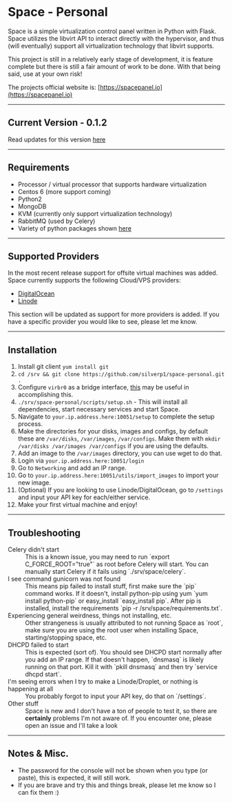 # Space - Personal

Space is a simple virtualization control panel written in Python with Flask. Space utilizes the libvirt API to interact directly with the hypervisor, and thus (will eventually) support all virtualization technology that libvirt supports.

This project is still in a relatively early stage of development, it is feature complete but there is still a fair amount of work to be done. With that being said, use at your own risk! 

The projects official website is: [https://spacepanel.io](https://spacepanel.io)

---

## Current Version - 0.1.2

Read updates for this version [here](https://github.com/silverp1/space-personal/pull/29)

---

## Requirements

* Processor / virtual processor that supports hardware virtualization
* Centos 6 (more support coming)
* Python2
* MongoDB
* KVM (currently only support virtualization technology)
* RabbitMQ (used by Celery)
* Variety of python packages shown [here](https://github.com/silverp1/space-personal/blob/master/requirements.txt)

---

## Supported Providers

In the most recent release support for offsite virtual machines was added. Space currently supports the following Cloud/VPS providers:

* [DigitalOcean](https://www.digitalocean.com/)
* [Linode](https://www.linode.com)

This section will be updated as support for more providers is added. If you have a specific provider you would like to see, please let me know. 

---

## Installation

1. Install git client `yum install git` 
2. `cd /srv && git clone https://github.com/silverp1/space-personal.git .`
3. Configure `virbr0` as a bridge interface, [this](http://www.linux-kvm.org/page/Networking) may be useful in accomplishing this.
4. `./srv/space-personal/scripts/setup.sh` - This will install all dependencies, start necessary services and start Space.
5. Navigate to `your.ip.address.here:10051/setup` to complete the setup process.
6. Make the directories for your disks, images and configs, by default these are `/var/disks`, `/var/images`, `/var/configs`. Make them with `mkdir /var/disks /var/images /var/configs` if you are using the defaults. 
7. Add an image to the `/var/images` directory, you can use wget to do that. 
8. Login via `your.ip.address.here:10051/login`
9. Go to `Networking` and add an IP range. 
10. Go to `your.ip.address.here:10051/utils/import_images` to import your new image.
11. (Optional) If you are looking to use Linode/DigitalOcean, go to `/settings` and input your API key for each/either service.
12. Make your first virtual machine and enjoy!

---

## Troubleshooting

<dl>
  <dt>Celery didn't start</dt>
  <dd>This is a known issue, you may need to run `export C_FORCE_ROOT="true"` as root before Celery will start. You can manually start Celery if it fails using `./srv/space/celery`.
  <dt>I see command gunicorn was not found</dt>
  <dd>This means pip failed to install stuff, first make sure the `pip` command works. If it doesn't, install python-pip using yum `yum install python-pip` or easy_install `easy_install pip`. After pip is installed, install the requirements `pip -r /srv/space/requirements.txt`.</dd>
  <dt>Experiencing general weirdness, things not installing, etc.</dt>
  <dd>Other strangeness is usually attributed to not running Space as `root`, make sure you are using the root user when installing Space, starting/stopping space, etc.</dd>
  <dt>DHCPD failed to start</dt>
  <dd>This is expected (sort of). You should see DHCPD start normally after you add an IP range. If that doesn't happen, `dnsmasq` is likely running on that port. Kill it with `pkill dnsmasq` and then try `service dhcpd start`.</dd>
  <dt>I'm seeing errors when I try to make a Linode/Droplet, or nothing is happening at all</dt>
  <dd>You probably forgot to input your API key, do that on `/settings`.</dd>
  <dt>Other stuff</dt>
  <dd>Space is new and I don't have a ton of people to test it, so there are <strong>certainly</strong> problems I'm not aware of. If you encounter one, please open an issue and I'll take a look</dd>
</dl>

---

## Notes & Misc. 

* The password for the console will not be shown when you type (or paste), this is expected, it will still work. 
* If you are brave and try this and things break, please let me know so I can fix them :) 


